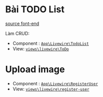 # Bài TODO List

[source font-end](https://github.com/yelocode/todo-app-tailwind-template/blob/main/index.html)

Làm CRUD:

- Component : [`App\Livewire\TodoList`](./app/Livewire/TodoList.php)
- View: [`views\livewire\ToDo`](./resources/views/livewire/ToDo)

# Upload image

- Component : [`App\Livewire\RegisterUser`](./app/Livewire/RegisterUser.php)
- View: [`views\livewire\register-user`](./resources/views/livewire/register-user.blade.php)
